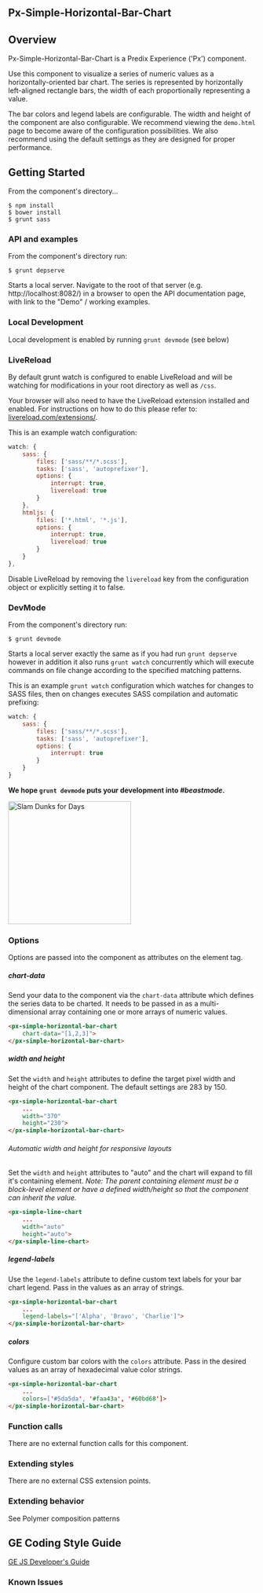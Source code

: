 Px-Simple-Horizontal-Bar-Chart
-----------------------------------------------

## Overview

Px-Simple-Horizontal-Bar-Chart is a Predix Experience ('Px') component.

Use this component to visualize a series of numeric values as a horizontally-oriented bar chart. The series is represented by horizontally left-aligned rectangle bars, the width of each proportionally representing a value.

The bar colors and legend labels are configurable. The width and height of the component are also configurable. We recommend viewing the `demo.html` page to become aware of the configuration possibilities. We also recommend using the default settings as they are designed for proper performance.

## Getting Started

From the component's directory...

```
$ npm install
$ bower install
$ grunt sass
```

### API and examples

From the component's directory run:

```
$ grunt depserve
```

Starts a local server. Navigate to the root of that server (e.g. http://localhost:8082/) in a browser to open the API documentation page, with link to the "Demo" / working examples.

### Local Development

Local development is enabled by running `grunt devmode` (see below)

### LiveReload

By default grunt watch is configured to enable LiveReload and will be watching for modifications in your root directory as well as `/css`.

Your browser will also need to have the LiveReload extension installed and enabled. For instructions on how to do this please refer to: [livereload.com/extensions/](http://livereload.com/extensions/).

This is an example watch configuration:

```javascript
watch: {
    sass: {
        files: ['sass/**/*.scss'],
        tasks: ['sass', 'autoprefixer'],
        options: {
            interrupt: true,
            livereload: true
        }
    },
    htmljs: {
        files: ['*.html', '*.js'],
        options: {
            interrupt: true,
            livereload: true
        }
    }
},
```

Disable LiveReload by removing the `livereload` key from the configuration object or explicitly setting it to false.

### DevMode

From the component's directory run:

```
$ grunt devmode
```

Starts a local server exactly the same as if you had run `grunt depserve` however in addition it also runs `grunt watch` concurrently which will execute commands on file change according to the specified matching patterns.

This is an example `grunt watch` configuration which watches for changes to SASS files, then on changes executes SASS compilation and automatic prefixing:

```javascript
watch: {
    sass: {
        files: ['sass/**/*.scss'],
        tasks: ['sass', 'autoprefixer'],
        options: {
            interrupt: true
        }
    }
}
```

**We hope `grunt devmode` puts your development into *#beastmode*.**

<img src="http://imgc.allpostersimages.com/images/P-488-488-90/71/7108/JJUV100Z/posters/teen-wolf-beast-mode.jpg" alt="Slam Dunks for Days" width=
"250" />

### Options

Options are passed into the component as attributes on the element tag.

##### chart-data

Send your data to the component via the `chart-data` attribute which defines the series data to be charted. It needs to be passed in as a multi-dimensional array containing one or more arrays of numeric values.

```html
<px-simple-horizontal-bar-chart
    chart-data="[1,2,3]">
</px-simple-horizontal-bar-chart>
```

##### width and height

Set the `width` and `height` attributes to define the target pixel width and height of the chart component. The default settings are 283 by 150.

```html
<px-simple-horizontal-bar-chart
    ...
    width="370"
    height="230">
</px-simple-horizontal-bar-chart>
```

###### Automatic width and height for responsive layouts

Set the `width` and `height` attributes to "auto" and the chart will expand to fill it's containing element. *Note: The parent containing element must be a block-level element or have a defined width/height so that the component can inherit the value.*

```html
<px-simple-line-chart
    ...
    width="auto"
    height="auto">
</px-simple-line-chart>
```

##### legend-labels

Use the `legend-labels` attribute to define custom text labels for your bar chart legend. Pass in the values as an array of strings.

```html
<px-simple-horizontal-bar-chart
    ...
    legend-labels="['Alpha', 'Bravo', 'Charlie']">
</px-simple-horizontal-bar-chart>
```

##### colors

Configure custom bar colors with the `colors` attribute. Pass in the desired values as an array of hexadecimal value color strings.

```html
<px-simple-horizontal-bar-chart
    ...
    colors=['#5da5da', '#faa43a', '#60bd68']>
</px-simple-horizontal-bar-chart>
```

### Function calls

There are no external function calls for this component.

### Extending styles

There are no external CSS extension points.

### Extending behavior

See Polymer composition patterns

GE Coding Style Guide
---------------------

[GE JS Developer's Guide](https://github.com/GeneralElectric/javascript)


### Known Issues

